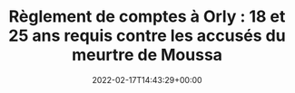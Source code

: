 ---
title: "Règlement de comptes à Orly : 18 et 25 ans requis contre les accusés du meurtre de Moussa"
date: 2022-02-17T14:43:29+00:00
concerned:
  - joseph-hazan
  - sophie-rey-gascon
press:
  title: Le Parisien
  url: https://www.leparisien.fr/faits-divers/reglement-de-comptes-a-orly-18-et-25-ans-requis-contre-les-accuses-du-meurtre-de-moussa-17-02-2022-27XYKMPZ6NG4HCBRLGEO4GGJAY.php
---